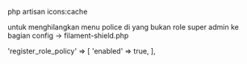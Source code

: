 php artisan icons:cache


untuk menghilangkan menu police di yang bukan role super admin ke bagian config -> filament-shield.php


'register_role_policy' => [
    'enabled' => true,
],
